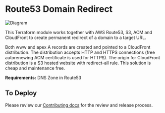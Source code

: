 # Route53 Domain Redirect

![Diagram](domain-redirect-diagram.png)

This Terraform module works together with AWS Route53, S3, ACM and CloudFront to create permanent redirect of a domain to a target URL.

Both www and apex A records are created and pointed to a CloudFront distribution. The distribution accepts HTTP and HTTPS connections (free autorenewing ACM certificate is used for HTTPS). The origin for CloudFront distribution is a S3 hosted website with redirect-all rule. This solution is cheap and maintenance free.

**Requirements:** DNS Zone in Route53

## To Deploy

Please review our [Contributing docs](./.github/CONTRIBUTING.md) for the review and release process.